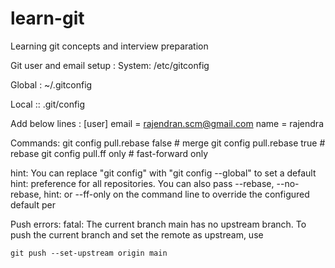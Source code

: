 # learn-git
Learning git concepts and interview preparation


Git user and email setup :
System:
 /etc/gitconfig	

Global :
~/.gitconfig

Local ::
.git/config

Add below lines :
[user]
	email = rajendran.scm@gmail.com
	name = rajendra

Commands:
git config pull.rebase false  # merge
git config pull.rebase true   # rebase
git config pull.ff only       # fast-forward only

hint: You can replace "git config" with "git config --global" to set a default
hint: preference for all repositories. You can also pass --rebase, --no-rebase,
hint: or --ff-only on the command line to override the configured default per


Push errors:
fatal: The current branch main has no upstream branch.
To push the current branch and set the remote as upstream, use

    git push --set-upstream origin main

